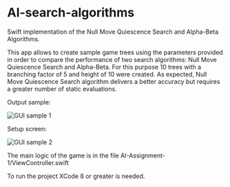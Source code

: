 # AI-search-algorithms

Swift implementation of the Null Move Quiescence Search and Alpha-Beta Algorithms.

This app allows to create sample game trees using the parameters provided in order to compare the performance of two search algorithms: Null Move Quiescence Search and Alpha-Beta. For this purpose 10 trees with a branching factor of 5 and height of 10 were created. As expected, Null Move Quiescence Search algorithm delivers a better accuracy but requires a greater number of static evaluations.

Output sample:

![GUI sample 1](https://github.com/samuelpf/AI-search-algorithms/blob/master/AI-Assignment-1/gui-example-1.png)

Setup screen:

![GUI sample 2](https://github.com/samuelpf/AI-search-algorithms/blob/master/AI-Assignment-1/gui-example-2.jpg)

The main logic of the game is in the file AI-Assignment-1/ViewController.swift

To run the project XCode 8 or greater is needed.
